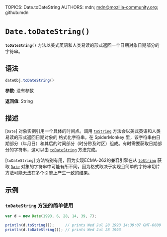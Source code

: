 TOPICS: Date.toDateString
AUTHORS: mdn; mdn@mozilla-community.org; github:mdn

# `Date.toDateString()`

**`toDateString()`** 方法以美式英语和人类易读的形式返回一个日期对象日期部分的字符串。

## 语法

```javascript
dateObj.toDateString()
```

**参数**: 没有参数

**返回值**: String

## 描述

[`Date`] 对象实例引用一个具体的时间点。调用 [`toString`](/zh-hans/webfrontend/Date.toString) 方法会以美式英语和人类易读的形式返回日期对象的
格式化字符串。在 SpiderMonkey 里，该字符串由日期部分（年月日）和其后的时间部分（时分秒及时区）组成。有时需要获取日期部分的字符串，这可以由
[`toDateString`](/zh-hans/webfrontend/Date.toDateString) 方法完成。

[`toDateString`] 方法特别有用，因为实现ECMA-262的兼容引擎在从 [`toString`](/zh-hans/webfrontend/Date.toString) 获取
[`Date`](/zh-hans/webfrontend/Date) 对象的字符串中可能有所不同，因为格式取决于实现且简单的字符串切片方法可能无法在多个引擎上产生一致的结果。

## 示例

### `toDateString` 方法的简单使用

```javascript
var d = new Date(1993, 6, 28, 14, 39, 7);

println(d.toString());     // prints Wed Jul 28 1993 14:39:07 GMT-0600 (PDT)
println(d.toDateString()); // prints Wed Jul 28 1993
```
